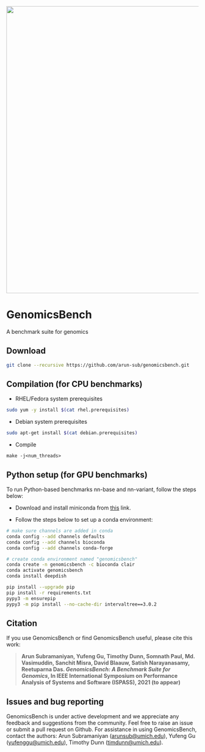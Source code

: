<p align="center"><img src="https://github.com/arun-sub/punnet/blob/master/img/GenomicsBenchLogo-Colored.png" width="750"></p>

# GenomicsBench

A benchmark suite for genomics

## Download

```bash
git clone --recursive https://github.com/arun-sub/genomicsbench.git
```

## Compilation (for CPU benchmarks)

* RHEL/Fedora system prerequisites

```bash
sudo yum -y install $(cat rhel.prerequisites)
```
* Debian system prerequisites

```bash
sudo apt-get install $(cat debian.prerequisites)
```

* Compile

`make -j<num_threads>`

## Python setup (for GPU benchmarks)

To run Python-based benchmarks nn-base and nn-variant, follow the steps below:

* Download and install miniconda from [this](https://docs.conda.io/projects/continuumio-conda/en/latest/user-guide/install/download.html) link.

* Follow the steps below to set up a conda environment:

```bash
# make sure channels are added in conda
conda config --add channels defaults
conda config --add channels bioconda
conda config --add channels conda-forge

# create conda environment named "genomicsbench"
conda create -n genomicsbench -c bioconda clair
conda activate genomicsbench
conda install deepdish

pip install --upgrade pip
pip install -r requirements.txt
pypy3 -m ensurepip
pypy3 -m pip install --no-cache-dir intervaltree==3.0.2
```

## Citation

If you use GenomicsBench or find GenomicsBench useful, please cite this work:

> **Arun Subramaniyan, Yufeng Gu, Timothy Dunn, Somnath Paul, Md. Vasimuddin, Sanchit Misra, David Blaauw, Satish Narayanasamy, Reetuparna Das. *GenomicsBench: A Benchmark Suite for Genomics*, In IEEE International Symposium on Performance Analysis of Systems and Software (ISPASS), 2021 (to appear)**

## Issues and bug reporting

GenomicsBench is under active development and we appreciate any feedback and suggestions from the community. Feel free to raise an issue or submit a pull request on Github. For assistance in using GenomicsBench, contact the authors: Arun Subramaniyan (arunsub@umich.edu), Yufeng Gu (yufenggu@umich.edu), Timothy Dunn (timdunn@umich.edu).

